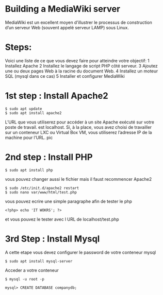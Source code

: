 # Building a MediaWiki server

 MediaWiki est un excellent moyen d’illustrer le processus de construction d’un
serveur Web (souvent appelé serveur LAMP) sous Linux.

# Steps:

Voici une liste de ce que vous devez faire pour atteindre votre objectif:
1 Installez Apache
2 Installez le langage de script PHP côté serveur.
3 Ajoutez une ou deux pages Web à la racine du document Web.
4 Installez un moteur SQL (mysql dans ce cas)
5 Installer et configurer MediaWiki

# 1st step : Install Apache2 

```
$ sudo apt update
$ sudo apt install apache2

```
L’URL que vous utiliserez pour accéder à un site Apache exécuté sur votre poste de travail.
est localhost. Si, à la place, vous avez choisi de travailler sur un conteneur LXC ou Virtual
Box VM, vous utiliserez l’adresse IP de la machine pour l’URL.
 pic

 # 2nd step : Install PHP
 
 ```
$ sudo apt install php

```
vous pouvez changer aussi le fichier mais il faust recommencer Apache2 

```
$ sudo /etc/init.d/apache2 restart
$ sudo nano var/www/html/test.php
```
vous pouvez ecrire une simple paragraphe afin de tester le php 

```
<?php> echo 'IT WOKRS'; ?>
```
et vous pouvez le tester avec l URL de localhost/test.php

# 3rd Step : Install Mysql

A cette etape vous devez configurer le password de votre conteneur mysql

```
$ sudo apt install mysql-server
```
Acceder a votre conteneur

```
$ mysql -u root -p
```
```
mysql> CREATE DATABASE companydb;
```
